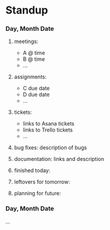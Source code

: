 # Standup

### Day, Month Date

1. meetings:
   - A @ time
   - B @ time
   - ...
1. assignments:
   - C due date
   - D due date
   - ...
1. tickets:
   - links to Asana tickets
   - links to Trello tickets
   - ...
          
1. bug fixes: description of bugs

1. documentation: links and description

1. finished today: 

1. leftovers for tomorrow: 

1. planning for future: 


### Day, Month Date
...

